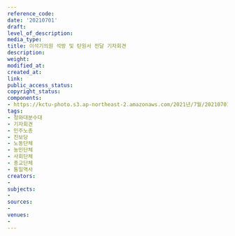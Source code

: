 ```yaml
---
reference_code: 
date: '20210701'
draft: 
level_of_description: 
media_type: 
title: 이석기의원 석방 및 탄원서 전달 기자회견
description: 
weight: 
modified_at: 
created_at: 
link: 
public_access_status: 
copyright_status: 
components:
- https://kctu-photo.s3.ap-northeast-2.amazonaws.com/2021년/7월/20210701-이석기의원+석방+및+탄원서+전달+기자회견_청와대분수대_기자회견_민주노총_진보당_노동단체_농민단체_사회단체_종교단체_통일역사/_1D20523.jpg
tags:
- 청와대분수대
- 기자회견
- 민주노총
- 진보당
- 노동단체
- 농민단체
- 사회단체
- 종교단체
- 통일역사
creators:
- 
subjects:
- 
sources:
- 
venues:
- 
---
```

